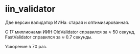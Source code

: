 # iin_validator
Две версии валидатор ИИНа: старая и оптимизированная.

С 17 миллионами ИИН 
OldValidator справился за ≈ 50 секунд,
FastValidator справился за ≈ 0.7 секунды.

Ускорение в 70 раз.
